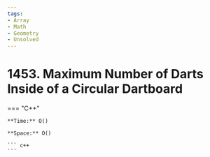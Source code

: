 ```yaml
---
tags:
- Array
- Math
- Geometry
- Unsolved
---
```



# 1453. Maximum Number of Darts Inside of a Circular Dartboard

=== "C++"

    **Time:** O()

    **Space:** O()

    ``` c++
    ```